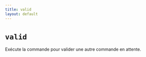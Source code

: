 ```yaml
---
title: valid
layout: default
---
```


# `valid`

Exécute la commande pour valider une autre commande en attente.

